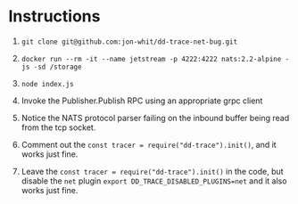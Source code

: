 
# Instructions

1. `git clone git@github.com:jon-whit/dd-trace-net-bug.git`

2. `docker run --rm -it --name jetstream -p 4222:4222 nats:2.2-alpine -js -sd /storage`

3. `node index.js`

4. Invoke the Publisher.Publish RPC using an appropriate grpc client

5. Notice the NATS protocol parser failing on the inbound buffer being read from the tcp socket.

6. Comment out the `const tracer = require("dd-trace").init()`, and it works just fine.

7. Leave the `const tracer = require("dd-trace").init()` in the code, but disable the `net` plugin `export DD_TRACE_DISABLED_PLUGINS=net` and
   it also works just fine.
